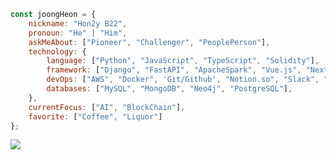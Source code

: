 ```javascript
const joongHeon = {
    nickname: "Hon2y B22",
    pronoun: "He" | "Him",
    askMeAbout: ["Pioneer", "Challenger", "PeoplePerson"],
    technology: {
        language: ["Python", "JavaScript", "TypeScript", "Solidity"],
        framework: ["Django", "FastAPI", "ApacheSpark", "Vue.js", "Next.js", "Nest.js"],
        devOps: ["AWS", "Docker", 'Git/Github', "Notion.so", "Slack", "Jira", "Asana"],
        databases: ["MySQL", "MongoDB", "Neo4j", "PostgreSQL"],
    },
    currentFocus: ["AI", "BlockChain"],
    favorite: ["Coffee", "Liquor"]
};
```

<a href="https://hon2ycomb.notion.site/fb57e249f7784ce384cc8ba14aa9914a?v=bd438f897a8b4479a22f83c6df779e71&pvs=4" target="_blank"><img src="https://img.shields.io/badge/중헌 아카이브-000000?style=social&logo=notion"/></a><br>
